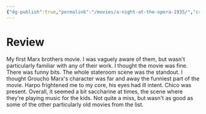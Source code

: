 ```yaml
---
{"dg-publish":true,"permalink":"/movies/a-night-at-the-opera-1935/","created":"2023-12-04","updated":"2024-06-17"}
---
```



# Review

My first Marx brothers movie. I was vaguely aware of them, but wasn't particularly familiar with any of their work. I thought the movie was fine. There was funny bits. The whole stateroom scene was the standout. I thought Groucho Marx's character was far and away the funniest part of the movie. Harpo frightened me to my core, his eyes had ill intent. Chico was present. Overall, it seemed a bit saccharine at times, the scene where they're playing music for the kids. Not quite a miss, but wasn't as good as some of the other particularly old movies from the list.
